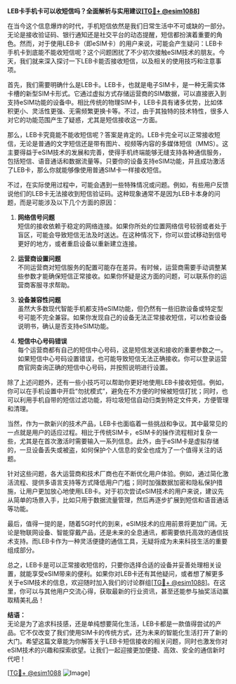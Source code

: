 **LEB卡手机卡可以收短信吗？全面解析与实用建议[[TG💪+ @esim1088](https://t.me/s/esim1088)]**

在当今这个信息爆炸的时代，手机短信依然是我们日常生活中不可或缺的一部分。无论是接收验证码、银行通知还是社交平台的动态提醒，短信都扮演着重要的角色。然而，对于使用LEB卡（即eSIM卡）的用户来说，可能会产生疑问：LEB卡手机卡到底能不能收短信呢？这个问题困扰了不少初次接触eSIM技术的朋友。今天，我们就来深入探讨一下LEB卡能否接收短信，以及相关的使用技巧和注意事项。

首先，我们需要明确什么是LEB卡。LEB卡，也就是电子SIM卡，是一种无需实体卡槽的新型SIM卡形式。它通过虚拟方式存储运营商的SIM数据，可以直接嵌入到支持eSIM功能的设备中。相比传统的物理SIM卡，LEB卡具有诸多优势，比如体积更小、灵活性更强、无需频繁更换卡等。不过，由于其独特的技术特性，很多人对它的功能范围产生了疑惑，尤其是短信接收这一方面。

那么，LEB卡究竟能不能收短信呢？答案是肯定的。LEB卡完全可以正常接收短信，无论是普通的文字短信还是带有图片、视频等内容的多媒体短信（MMS）。这主要得益于eSIM技术的发展和完善，使得手机终端能够无缝支持各种通信服务，包括短信、语音通话和数据流量等。只要你的设备支持eSIM功能，并且成功激活了LEB卡，那么你就能够像使用普通SIM卡一样接收短信。

不过，在实际使用过程中，可能会遇到一些特殊情况或问题。例如，有些用户反馈说他们的LEB卡无法接收到短信验证码。这种现象通常不是因为LEB卡本身的问题，而是可能涉及以下几个方面的原因：

1. **网络信号问题**  
   短信的接收依赖于稳定的网络连接。如果你所处的位置网络信号较弱或者处于盲区，可能会导致短信无法及时送达。在这种情况下，你可以尝试移动到信号更好的地方，或者重启设备以重新建立连接。

2. **运营商设置问题**  
   不同运营商对短信服务的配置可能存在差异。有时候，运营商需要手动调整某些参数才能确保短信正常接收。如果你怀疑是这方面的问题，可以联系你的运营商客服寻求帮助。

3. **设备兼容性问题**  
   虽然大多数现代智能手机都支持eSIM功能，但仍然有一些旧款设备或特定型号可能不完全兼容。如果你发现自己的设备无法正常接收短信，可以检查设备说明书，确认是否支持eSIM功能。

4. **短信中心号码错误**  
   每个运营商都有自己的短信中心号码，这是短信发送和接收的重要参数之一。如果短信中心号码设置错误，也可能导致短信无法正确接收。你可以登录运营商官网查询正确的短信中心号码，并按照说明进行设置。

除了上述问题外，还有一些小技巧可以帮助你更好地使用LEB卡接收短信。例如，你可以在手机设置中开启“勿扰模式”，避免在不方便的时候被短信打扰；同时，也可以利用手机自带的短信过滤功能，将垃圾短信自动归类到特定文件夹，方便管理和清理。

当然，作为一款新兴的技术产品，LEB卡也面临着一些挑战和争议。其中最常见的一点就是用户的适应过程。相比于传统SIM卡，eSIM卡的操作流程相对复杂一些，尤其是在首次激活时需要输入一系列信息。此外，由于eSIM卡是虚拟存储的，一旦设备丢失或被盗，如何保护个人信息的安全也成为了一个值得关注的话题。

针对这些问题，各大运营商和技术厂商也在不断优化用户体验。例如，通过简化激活流程、提供多语言支持等方式降低用户门槛；同时加强数据加密和隐私保护措施，让用户更加放心地使用LEB卡。对于初次尝试eSIM技术的用户来说，建议先从简单的场景入手，比如只用于数据流量管理，然后再逐步扩展到短信和语音通话等功能。

最后，值得一提的是，随着5G时代的到来，eSIM技术的应用前景将更加广阔。无论是物联网设备、智能穿戴产品，还是未来的全息通讯，都需要依托高效的通信技术支持。而LEB卡作为一种灵活便捷的通信工具，无疑将成为未来科技生活的重要组成部分。

总之，LEB卡是可以正常接收短信的，只要你选择合适的设备并妥善处理相关设置，就能享受eSIM带来的便利。如果你对LEB卡还有其他疑问，或者想了解更多关于eSIM技术的信息，欢迎随时加入我们的讨论群组[[TG💪+ @esim1088](https://t.me/s/esim1088)]。在这里，你可以与其他用户交流心得，获取最新的行业资讯，甚至还能参与抽奖活动赢取精美礼品！

**结语：**  
无论是为了追求科技感，还是单纯想要简化生活，LEB卡都是一款值得尝试的产品。它不仅改变了我们使用SIM卡的传统方式，还为未来的智能化生活打开了新的大门。希望这篇文章能为你解答关于LEB卡短信接收的相关问题，同时也激发你对eSIM技术的兴趣和探索欲望。让我们一起迎接更加便捷、高效、安全的通信新时代吧！

[[TG💪+ @esim1088](https://t.me/s/esim1088) ![Image](https://i.postimg.cc/4NQfJmqS/Snipaste-2025-05-13-00-14-12.png)]